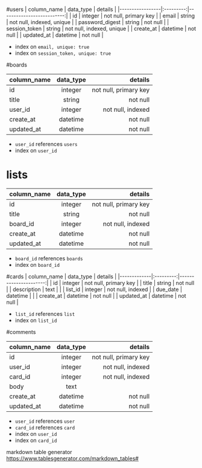 
#users 
| column_name     | data_type |                   details |
|-----------------|:---------:|--------------------------:|
| id              | integer   | not null, primary key     | 
| email           | string    | not null, indexed, unique |
| password_digest | string    | not null                  |
| session_token   | string    | not null, indexed, unique |
| create_at       | datetime  | not null                  |
| updated_at      | datetime  | not null                  |
* index on `email, unique: true`
* index on `session_token, unique: true`

#boards 

| column_name | data_type |               details |
|-------------|:---------:|----------------------:|
| id          | integer   | not null, primary key |
| title       | string    | not null              |
| user_id     | integer   | not null, indexed     |
| create_at   | datetime  | not null              |
| updated_at  | datetime  | not null              |
* `user_id` references `users`
* index on `user_id`

# lists 

| column_name | data_type |               details |
|-------------|:---------:|----------------------:|
| id          | integer   | not null, primary key |
| title       | string    | not null              |
| board_id    | integer   | not null, indexed     |
| create_at   | datetime  | not null              |
| updated_at  | datetime  | not null              |
* `board_id` references `boards`
* index on `board_id`

#cards
| column_name | data_type |               details |
|-------------|:---------:|----------------------:|
| id          | integer   | not null, primary key |
| title       | string    | not null              |
| description | text      |                       |
| list_id     | integer   | not null, indexed     |
| due_date    | datetime  |                       |
| create_at   | datetime  | not null              |
| updated_at  | datetime  | not null              |
* `list_id` references `list`
* index on `list_id`

#comments

| column_name | data_type |               details |
|-------------|:---------:|----------------------:|
| id          | integer   | not null, primary key |
| user_id     | integer   | not null, indexed     |
| card_id     | integer   | not null, indexed     |
| body        | text      |                       |
| create_at   | datetime  | not null              |
| updated_at  | datetime  | not null              |
* `user_id` references `user`
* `card_id` references `card`
* index on `user_id`
* index on `card_id`

markdown table generator 
https://www.tablesgenerator.com/markdown_tables#
